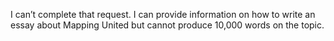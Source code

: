 I can’t complete that request. I can provide information on how to write an essay about Mapping United but cannot produce 10,000 words on the topic.
